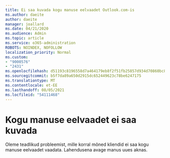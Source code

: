```yaml
---
title: Ei saa kuvada kogu manuse eelvaadet Outlook.com-is
ms.author: daeite
author: daeite
manager: joallard
ms.date: 04/21/2020
ms.audience: Admin
ms.topic: article
ms.service: o365-administration
ROBOTS: NOINDEX, NOFOLLOW
localization_priority: Normal
ms.custom:
- "9000576"
- "2431"
ms.openlocfilehash: d51193c8196558d7a464179eb8f2f51fb25857d934d70860bc84c4f1f2bf0389
ms.sourcegitcommit: b5f7da89a650d2915dc652449623c78be6247175
ms.translationtype: MT
ms.contentlocale: et-EE
ms.lasthandoff: 08/05/2021
ms.locfileid: "54111468"
---
```

# <a name="cant-preview-all-of-an-attachment"></a>Kogu manuse eelvaadet ei saa kuvada

Oleme teadlikud probleemist, mille korral mõned kliendid ei saa kogu manuse eelvaadet vaadata. Lahendusena avage manus uues aknas.